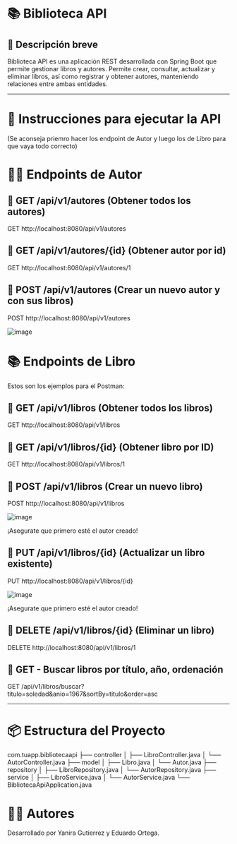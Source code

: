 # 📚 Biblioteca API

## 📝 Descripción breve

Biblioteca API es una aplicación REST desarrollada con Spring Boot que permite gestionar libros y autores. Permite crear, consultar, actualizar y eliminar libros, así como registrar y obtener autores, manteniendo relaciones entre ambas entidades.

---

# 🚀 Instrucciones para ejecutar la API

(Se aconseja priemro hacer los endpoint de Autor y luego los de Libro para que vaya todo correcto)

# 🧑‍💼 Endpoints de Autor

## 🔹 GET /api/v1/autores (Obtener todos los autores)

GET http://localhost:8080/api/v1/autores

## 🔹 GET /api/v1/autores/{id} (Obtener autor por id)

GET http://localhost:8080/api/v1/autores/1

## 🔹 POST /api/v1/autores (Crear un nuevo autor y con sus libros)

POST http://localhost:8080/api/v1/autores

![image](https://github.com/user-attachments/assets/113e7e8b-95b8-45c6-8cf9-2a842c37ba48)

# 📚 Endpoints de Libro

Estos son los ejemplos para el Postman:

## 🔹 GET /api/v1/libros (Obtener todos los libros)

GET http://localhost:8080/api/v1/libros

## 🔹 GET /api/v1/libros/{id} (Obtener libro por ID)

GET http://localhost:8080/api/v1/libros/1

## 🔹 POST /api/v1/libros (Crear un nuevo libro)

POST http://localhost:8080/api/v1/libros

![image](https://github.com/user-attachments/assets/b04a4a21-c8f4-4f9e-85d5-fc97184336ec)

¡Asegurate que primero esté el autor creado!

## 🔹 PUT /api/v1/libros/{id} (Actualizar un libro existente)

PUT http://localhost:8080/api/v1/libros/{id}

![image](https://github.com/user-attachments/assets/ccc38805-e62a-4657-aebe-334bc053cbb3)

¡Asegurate que primero esté el autor creado!

## 🔹 DELETE /api/v1/libros/{id} (Eliminar un libro)

DELETE http://localhost:8080/api/v1/libros/1

## 🔎 GET - Buscar libros por título, año, ordenación

GET /api/v1/libros/buscar?titulo=soledad&anio=1967&sortBy=titulo&order=asc

---

# 📦 Estructura del Proyecto

com.tuapp.bibliotecaapi
├── controller
│   ├── LibroController.java
│   └── AutorController.java
├── model
│   ├── Libro.java
│   └── Autor.java
├── repository
│   ├── LibroRepository.java
│   └── AutorRepository.java
├── service
│   ├── LibroService.java
│   └── AutorService.java
└── BibliotecaApiApplication.java

# 🧑‍💻 Autores
Desarrollado por Yanira Gutierrez y Eduardo Ortega.
